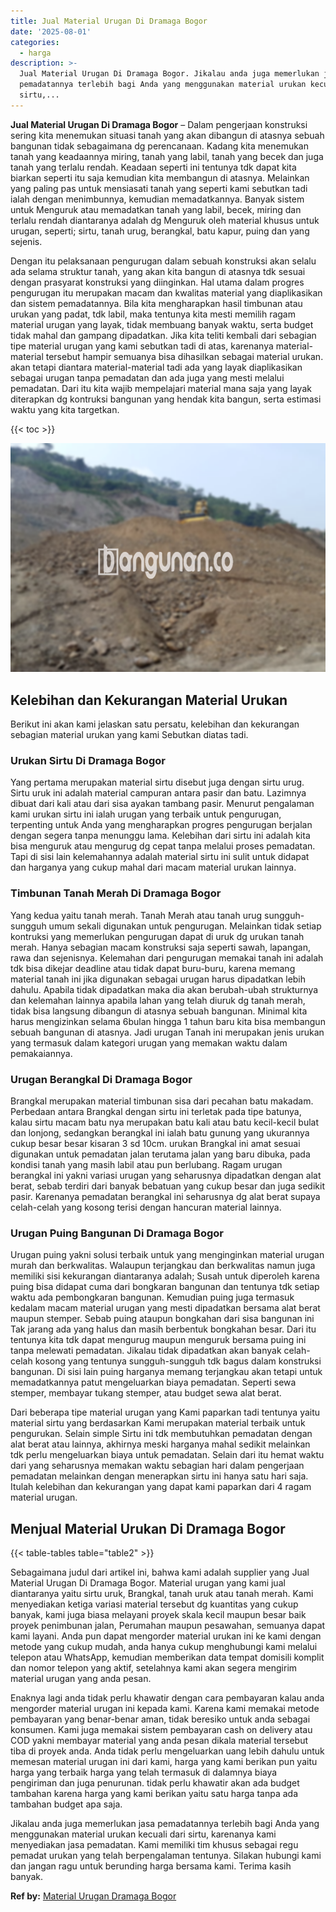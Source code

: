 ```yaml
---
title: Jual Material Urugan Di Dramaga Bogor
date: '2025-08-01'
categories:
  - harga
description: >-
  Jual Material Urugan Di Dramaga Bogor. Jikalau anda juga memerlukan jasa
  pemadatannya terlebih bagi Anda yang menggunakan material urukan kecuali dari
  sirtu,...
---
```


**Jual Material Urugan Di Dramaga Bogor** – Dalam pengerjaan konstruksi sering kita menemukan situasi tanah yang akan dibangun di atasnya sebuah bangunan tidak sebagaimana dg perencanaan. Kadang kita menemukan tanah yang keadaannya miring, tanah yang labil, tanah yang becek dan juga tanah yang terlalu rendah. Keadaan seperti ini tentunya tdk dapat kita biarkan seperti itu saja kemudian kita membangun di atasnya. Melainkan yang paling pas untuk mensiasati tanah yang seperti kami sebutkan tadi ialah dengan menimbunnya, kemudian memadatkannya. Banyak sistem untuk Menguruk atau memadatkan tanah yang labil, becek, miring dan terlalu rendah diantaranya adalah dg Menguruk oleh material khusus untuk urugan, seperti; sirtu, tanah urug, berangkal, batu kapur, puing dan yang sejenis.

Dengan itu pelaksanaan pengurugan dalam sebuah konstruksi akan selalu ada selama struktur tanah, yang akan kita bangun di atasnya tdk sesuai dengan prasyarat konstruksi yang diinginkan. Hal utama dalam progres pengurugan itu merupakan macam dan kwalitas material yang diaplikasikan dan sistem pemadatannya. Bila kita mengharapkan hasil timbunan atau urukan yang padat, tdk labil, maka tentunya kita mesti memilih ragam material urugan yang layak, tidak membuang banyak waktu, serta budget tidak mahal dan gampang dipadatkan. Jika kita teliti kembali dari sebagian tipe material urugan yang kami sebutkan tadi di atas, karenanya material-material tersebut hampir semuanya bisa dihasilkan sebagai material urukan. akan tetapi diantara material-material tadi ada yang layak diaplikasikan sebagai urugan tanpa pemadatan dan ada juga yang mesti melalui pemadatan. Dari itu kita wajib mempelajari material mana saja yang layak diterapkan dg kontruksi bangunan yang hendak kita bangun, serta estimasi waktu yang kita targetkan.

{{< toc >}}

![Jual Material Urugan Di Dramaga Bogor](/images/jual-urugan-26.png)

## Kelebihan dan Kekurangan Material Urukan

Berikut ini akan kami jelaskan satu persatu, kelebihan dan kekurangan sebagian material urukan yang kami Sebutkan diatas tadi.

### Urukan Sirtu Di Dramaga Bogor

Yang pertama merupakan material sirtu disebut juga dengan sirtu urug. Sirtu uruk ini adalah material campuran antara pasir dan batu. Lazimnya dibuat dari kali atau dari sisa ayakan tambang pasir. Menurut pengalaman kami urukan sirtu ini ialah urugan yang terbaik untuk pengurugan, terpenting untuk Anda yang mengharapkan progres pengurugan berjalan dengan segera tanpa menunggu lama. Kelebihan dari sirtu ini adalah kita bisa menguruk atau mengurug dg cepat tanpa melalui proses pemadatan. Tapi di sisi lain kelemahannya adalah material sirtu ini sulit untuk didapat dan harganya yang cukup mahal dari macam material urukan lainnya.

### Timbunan Tanah Merah Di Dramaga Bogor

Yang kedua yaitu tanah merah. Tanah Merah atau tanah urug sungguh-sungguh umum sekali digunakan untuk pengurugan. Melainkan tidak setiap kontruksi yang memerlukan pengurugan dapat di uruk dg urukan tanah merah. Hanya sebagian macam konstruksi saja seperti sawah, lapangan, rawa dan sejenisnya. Kelemahan dari pengurugan memakai tanah ini adalah tdk bisa dikejar deadline atau tidak dapat buru-buru, karena memang material tanah ini jika digunakan sebagai urugan harus dipadatkan lebih dahulu. Apabila tidak dipadatkan maka dia akan berubah-ubah strukturnya dan kelemahan lainnya apabila lahan yang telah diuruk dg tanah merah, tidak bisa langsung dibangun di atasnya sebuah bangunan. Minimal kita harus mengizinkan selama 6bulan hingga 1 tahun baru kita bisa membangun sebuah bangunan di atasnya. Jadi urugan Tanah ini merupakan jenis urukan yang termasuk dalam kategori urugan yang memakan waktu dalam pemakaiannya.

### Urugan Berangkal Di Dramaga Bogor

Brangkal merupakan material timbunan sisa dari pecahan batu makadam. Perbedaan antara Brangkal dengan sirtu ini terletak pada tipe batunya, kalau sirtu macam batu nya merupakan batu kali atau batu kecil-kecil bulat dan lonjong, sedangkan berangkal ini ialah batu gunung yang ukurannya cukup besar besar kisaran 3 sd 10cm. urukan Brangkal ini amat sesuai digunakan untuk pemadatan jalan terutama jalan yang baru dibuka, pada kondisi tanah yang masih labil atau pun berlubang. Ragam urugan berangkal ini yakni variasi urugan yang seharusnya dipadatkan dengan alat berat, sebab terdiri dari banyak bebatuan yang cukup besar dan juga sedikit pasir. Karenanya pemadatan berangkal ini seharusnya dg alat berat supaya celah-celah yang kosong terisi dengan hancuran material lainnya.

### Urugan Puing Bangunan Di Dramaga Bogor

Urugan puing yakni solusi terbaik untuk yang menginginkan material urugan murah dan berkwalitas. Walaupun terjangkau dan berkwalitas namun juga memiliki sisi kekurangan diantaranya adalah; Susah untuk diperoleh karena puing bisa didapat cuma dari bongkaran bangunan dan tentunya tdk setiap waktu ada pembongkaran bangunan. Kemudian puing juga termasuk kedalam macam material urugan yang mesti dipadatkan bersama alat berat maupun stemper. Sebab puing ataupun bongkahan dari sisa bangunan ini Tak jarang ada yang halus dan masih berbentuk bongkahan besar. Dari itu tentunya kita tdk dapat mengurug maupun menguruk bersama puing ini tanpa melewati pemadatan. Jikalau tidak dipadatkan akan banyak celah-celah kosong yang tentunya sungguh-sungguh tdk bagus dalam konstruksi bangunan. Di sisi lain puing harganya memang terjangkau akan tetapi untuk memadatkannya patut mengeluarkan biaya pemadatan. Seperti sewa stemper, membayar tukang stemper, atau budget sewa alat berat.

Dari beberapa tipe material urugan yang Kami paparkan tadi tentunya yaitu material sirtu yang berdasarkan Kami merupakan material terbaik untuk pengurukan. Selain simple Sirtu ini tdk membutuhkan pemadatan dengan alat berat atau lainnya, akhirnya meski harganya mahal sedikit melainkan tdk perlu mengeluarkan biaya untuk pemadatan. Selain dari itu hemat waktu dari yang seharusnya memakan waktu sebagian hari dalam pengerjaan pemadatan melainkan dengan menerapkan sirtu ini hanya satu hari saja. Itulah kelebihan dan kekurangan yang dapat kami paparkan dari 4 ragam material urugan.

## Menjual Material Urukan Di Dramaga Bogor

{{< table-tables table="table2" >}}

Sebagaimana judul dari artikel ini, bahwa kami adalah supplier yang Jual Material Urugan Di Dramaga Bogor. Material urugan yang kami jual diantaranya yaitu sirtu uruk, Brangkal, tanah uruk atau tanah merah. Kami menyediakan ketiga variasi material tersebut dg kuantitas yang cukup banyak, kami juga biasa melayani proyek skala kecil maupun besar baik proyek penimbunan jalan, Perumahan maupun pesawahan, semuanya dapat kami layani. Anda pun dapat mengorder material urukan ini ke kami dengan metode yang cukup mudah, anda hanya cukup menghubungi kami melalui telepon atau WhatsApp, kemudian memberikan data tempat domisili komplit dan nomor telepon yang aktif, setelahnya kami akan segera mengirim material urugan yang anda pesan.

Enaknya lagi anda tidak perlu khawatir dengan cara pembayaran kalau anda mengorder material urugan ini kepada kami. Karena kami memakai metode pembayaran yang benar-benar aman, tidak beresiko untuk anda sebagai konsumen. Kami juga memakai sistem pembayaran cash on delivery atau COD yakni membayar material yang anda pesan dikala material tersebut tiba di proyek anda. Anda tidak perlu mengeluarkan uang lebih dahulu untuk memesan material urugan ini dari kami, harga yang kami berikan pun yaitu harga yang terbaik harga yang telah termasuk di dalamnya biaya pengiriman dan juga penurunan. tidak perlu khawatir akan ada budget tambahan karena harga yang kami berikan yaitu satu harga tanpa ada tambahan budget apa saja.

Jikalau anda juga memerlukan jasa pemadatannya terlebih bagi Anda yang menggunakan material urukan kecuali dari sirtu, karenanya kami menyediakan jasa pemadatan. Kami memiliki tim khusus sebagai regu pemadat urukan yang telah berpengalaman tentunya. Silakan hubungi kami dan jangan ragu untuk berunding harga bersama kami. Terima kasih banyak.

**Ref by:** [Material Urugan Dramaga Bogor](https://id.wikipedia.org/wiki/Material)
